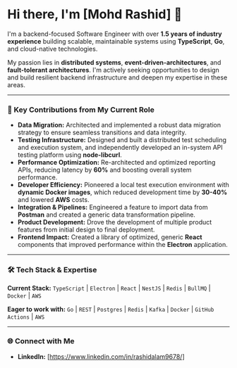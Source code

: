 # Hi there, I'm [Mohd Rashid] 👋

I'm a backend-focused Software Engineer with over **1.5 years of industry experience** building scalable, maintainable systems using **TypeScript**, **Go**, and cloud-native technologies.

My passion lies in **distributed systems**, **event-driven-architectures**, and **fault-tolerant architectures**. I'm actively seeking opportunities to design and build resilient backend infrastructure and deepen my expertise in these areas.

---

### 🚀 Key Contributions from My Current Role

* **Data Migration:** Architected and implemented a robust data migration strategy to ensure seamless transitions and data integrity.
* **Testing Infrastructure:** Designed and built a distributed test scheduling and execution system, and independently developed an in-system API testing platform using **node-libcurl**.
* **Performance Optimization:** Re-architected and optimized reporting APIs, reducing latency by **60%** and boosting overall system performance.
* **Developer Efficiency:** Pioneered a local test execution environment with **dynamic Docker images**, which reduced development time by **30-40%** and lowered **AWS** costs.
* **Integration & Pipelines:** Engineered a feature to import data from **Postman** and created a generic data transformation pipeline.
* **Product Development:** Drove the development of multiple product features from initial design to final deployment.
* **Frontend Impact:** Created a library of optimized, generic **React** components that improved performance within the **Electron** application.

---

### 🛠️ Tech Stack & Expertise

**Current Stack:**
`TypeScript` | `Electron` | `React` | `NestJS` | `Redis` | `BullMQ` | `Docker` | `AWS`

**Eager to work with:**
`Go` | `REST` | `Postgres` | `Redis` | `Kafka` | `Docker` | `GitHub Actions` | `AWS`

---

### 🌐 Connect with Me

* **LinkedIn:** [https://www.linkedin.com/in/rashidalam9678/]
